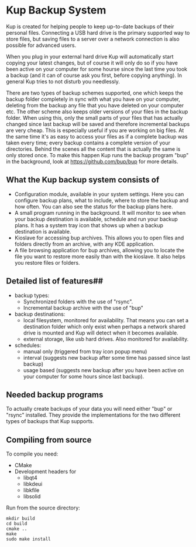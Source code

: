 # Kup Backup System #

Kup is created for helping people to keep up-to-date backups of their personal files. Connecting a USB hard drive is the primary supported way to store files, but saving files to a server over a network connection is also possible for advanced users.

When you plug in your external hard drive Kup will automatically start copying your latest changes, but of course it will only do so if you have been active on your computer for some hourse since the last time you took a backup (and it can of course ask you first, before copying anything). 
In general Kup tries to not disturb you needlessly.

There are two types of backup schemes supported, one which keeps the backup folder completely in sync with what you have on your computer, deleting from the backup any file that you have deleted on your computer etc. The other scheme also keeps older versions of your files in the backup folder. When using this, only the small parts of your files that has actually changed since last backup will be saved and therefore incremental backups are very cheap. This is especially useful if you are working on big files. At the same time it's as easy to access your files as if a complete backup was taken every time; every backup contains a complete version of your directories. Behind the scenes all the content that is actually the same is only stored once. To make this happen Kup runs the backup program "bup" in the background, look at https://github.com/bup/bup for more details.

## What the Kup backup system consists of ##
- Configuration module, available in your system settings. Here you can configure backup plans, what to include, where to store the backup and how often. You can also see the status for the backup plans here.
- A small program running in the background. It will monitor to see when your backup destination is available, schedule and run your backup plans. It has a system tray icon that shows up when a backup destination is available.
- Kioslave for accessing bup archives. This allows you to open files and folders directly from an archive, with any KDE application.
- A file browsing application for bup archives, allowing you to locate the file you want to restore more easily than with the kioslave. It also helps you restore files or folders.

## Detailed list of features##
- backup types:
  - Synchronized folders with the use of "rsync".
  - Incremental backup archive with the use of "bup"
- backup destinations:
  - local filesystem, monitored for availability. That means you can set a destination folder which only exist when perhaps a network shared drive is mounted and Kup will detect when it becomes available.
  - external storage, like usb hard drives. Also monitored for availability.
- schedules:
  - manual only (triggered from tray icon popup menu)
  - interval (suggests new backup after some time has passed since last backup)
  - usage based (suggests new backup after you have been active on your computer for some hours since last backup).

## Needed backup programs ##

To actually create backups of your data you will need either "bup" or "rsync" installed. They
provide the implementations for the two different types of backups that Kup supports.

## Compiling from source ##
To compile you need:
- CMake
- Development headers for
  - libqt4
  - libkdeui
  - libkfile
  - libsolid

Run from the source directory:
```
mkdir build
cd build
cmake ..
make
sudo make install
```
